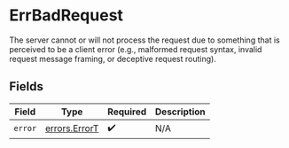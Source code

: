 # ErrBadRequest

The server cannot or will not process the request due to something that is perceived to be a client error (e.g., malformed request syntax, invalid request message framing, or deceptive request routing).


## Fields

| Field                                          | Type                                           | Required                                       | Description                                    |
| ---------------------------------------------- | ---------------------------------------------- | ---------------------------------------------- | ---------------------------------------------- |
| `error`                                        | [errors.ErrorT](../../models/errors/errort.md) | :heavy_check_mark:                             | N/A                                            |